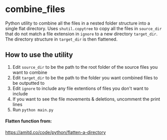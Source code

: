 # combine_files
Python utility to combine all the files in a nested folder structure into a single flat directory. Uses `shutil.copytree` to copy all the files in `source_dir` that do not match a file extension in `ignore` to a new directory `target_dir`. The directory structure in `target_dir` is then flattened.
## How to use the utility
1. Edit `source_dir` to be the path to the root folder of the source files you want to combine
2. Edit `target_dir` to be the path to the folder you want combined files to be outputted to
3. Edit `ignore` to include any file extentions of files you don't want to include
4. If you want to see the file movements & deletions, uncomment the print lines
5. Run `python main.py`
#### Flatten function from:
https://amitd.co/code/python/flatten-a-directory
